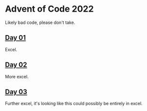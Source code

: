 # Advent of Code 2022

Likely bad code, please don't take.

## [Day 01](./day01/README.md)

Excel.

## [Day 02](./day02/README.md)

More excel.

## [Day 03](./day03/README.md)

Further excel, it's looking like this could possibly be entirely in excel. 
